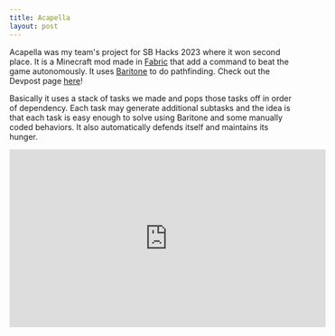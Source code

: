 ```yaml
---
title: Acapella
layout: post
---
```


Acapella was my team's project for SB Hacks 2023 where it won second place.  It is a Minecraft mod made in <a href="https://fabricmc.net/">Fabric</a> that add a command to beat the game autonomously.  It uses <a href="https://github.com/cabaletta/baritone">Baritone</a> to do pathfinding.  Check out the Devpost page <a href="https://devpost.com/software/acapella">here</a>!

Basically it uses a stack of tasks we made and pops those tasks off in order of dependency.  Each task may generate additional subtasks and the idea is that each task is easy enough to solve using Baritone and some manually coded behaviors.  It also automatically defends itself and maintains its hunger.

<iframe width="560" height="315" src="https://www.youtube.com/embed/Ku8DImxcO4c?si=_XwjdHc4u6ftj-v9" title="YouTube video player" frameborder="0" allow="accelerometer; autoplay; clipboard-write; encrypted-media; gyroscope; picture-in-picture; web-share" allowfullscreen></iframe>